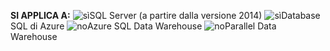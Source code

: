 <Token>**SI APPLICA A:** ![sì](media/yes.png)SQL Server (a partire dalla versione 2014) ![sì](media/yes.png)Database SQL di Azure ![no](media/no.png)Azure SQL Data Warehouse ![no](media/no.png)Parallel Data Warehouse </Token>

